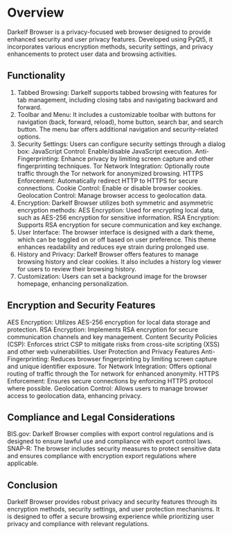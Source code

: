 # Overview
Darkelf Browser is a privacy-focused web browser designed to provide enhanced security and
user privacy features. Developed using PyQt5, it incorporates various encryption methods,
security settings, and privacy enhancements to protect user data and browsing activities.

## Functionality
1. Tabbed Browsing: Darkelf supports tabbed browsing with features for tab management,
including closing tabs and navigating backward and forward.
2. Toolbar and Menu: It includes a customizable toolbar with buttons for navigation (back,
forward, reload), home button, search bar, and search button. The menu bar offers
additional navigation and security-related options.
3. Security Settings: Users can configure security settings through a dialog box:
JavaScript Control: Enable/disable JavaScript execution.
Anti-Fingerprinting: Enhance privacy by limiting screen capture and other
fingerprinting techniques.
Tor Network Integration: Optionally route traffic through the Tor network for
anonymized browsing.
HTTPS Enforcement: Automatically redirect HTTP to HTTPS for secure
connections.
Cookie Control: Enable or disable browser cookies.
Geolocation Control: Manage browser access to geolocation data.
4. Encryption: Darkelf Browser utilizes both symmetric and asymmetric encryption
methods:
AES Encryption: Used for encrypting local data, such as AES-256 encryption for
sensitive information.
RSA Encryption: Supports RSA encryption for secure communication and key
exchange.
5. User Interface: The browser interface is designed with a dark theme, which can be
toggled on or off based on user preference. This theme enhances readability and reduces
eye strain during prolonged use.
6. History and Privacy: Darkelf Browser offers features to manage browsing history and
clear cookies. It also includes a history log viewer for users to review their browsing
history.
7. Customization: Users can set a background image for the browser homepage, enhancing
personalization.

## Encryption and Security Features
AES Encryption: Utilizes AES-256 encryption for local data storage and protection.
RSA Encryption: Implements RSA encryption for secure communication channels and
key management.
Content Security Policies (CSP): Enforces strict CSP to mitigate risks from cross-site
scripting (XSS) and other web vulnerabilities.
User Protection and Privacy Features
Anti-Fingerprinting: Reduces browser fingerprinting by limiting screen capture and
unique identifier exposure.
Tor Network Integration: Offers optional routing of traffic through the Tor network for
enhanced anonymity.
HTTPS Enforcement: Ensures secure connections by enforcing HTTPS protocol where
possible.
Geolocation Control: Allows users to manage browser access to geolocation data,
enhancing privacy.
## Compliance and Legal Considerations
BIS.gov: Darkelf Browser complies with export control regulations and is designed to
ensure lawful use and compliance with export control laws.
SNAP-R: The browser includes security measures to protect sensitive data and ensures
compliance with encryption export regulations where applicable.

## Conclusion

Darkelf Browser provides robust privacy and security features through its encryption methods,
security settings, and user protection mechanisms. It is designed to offer a secure browsing
experience while prioritizing user privacy and compliance with relevant regulations.
